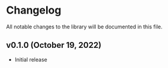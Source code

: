 # Changelog

All notable changes to the library will be documented in this file.

## v0.1.0 (October 19, 2022)

- Initial release
